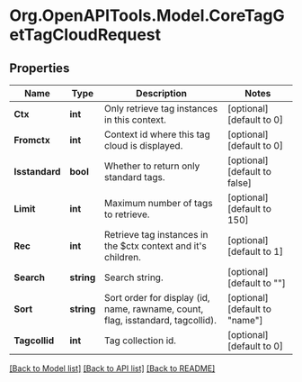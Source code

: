 # Org.OpenAPITools.Model.CoreTagGetTagCloudRequest

## Properties

Name | Type | Description | Notes
------------ | ------------- | ------------- | -------------
**Ctx** | **int** | Only retrieve tag instances in this context. | [optional] [default to 0]
**Fromctx** | **int** | Context id where this tag cloud is displayed. | [optional] [default to 0]
**Isstandard** | **bool** | Whether to return only standard tags. | [optional] [default to false]
**Limit** | **int** | Maximum number of tags to retrieve. | [optional] [default to 150]
**Rec** | **int** | Retrieve tag instances in the $ctx context and it&#39;s children. | [optional] [default to 1]
**Search** | **string** | Search string. | [optional] [default to ""]
**Sort** | **string** | Sort order for display                     (id, name, rawname, count, flag, isstandard, tagcollid). | [optional] [default to "name"]
**Tagcollid** | **int** | Tag collection id. | [optional] [default to 0]

[[Back to Model list]](../README.md#documentation-for-models) [[Back to API list]](../README.md#documentation-for-api-endpoints) [[Back to README]](../README.md)

